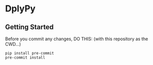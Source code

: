 # DplyPy
## Getting Started
Before you commit any changes, DO THIS:
(with this repository as the CWD...)
```
pip install pre-commit
pre-commit install
```
